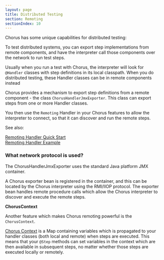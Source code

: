 ```yaml
---
layout: page
title: Distributed Testing
section: Remoting
sectionIndex: 10
---
```


Chorus has some unique capabilities for distributed testing:

To test distributed systems, you can export step implementations from remote components, and have the interpreter call
those components over the network to run test steps.

Usually when you run a test with Chorus, the interpreter will look for `@Handler` classes with step definitions in its local classpath.
When you do distributed testing, these Handler classes can be in remote components instead

Chorus provides a mechanism to export step definitions from a remote component - the class `ChorusHandlerJmxExporter`.
This class can export steps from one or more Handler classes.

You then use the `Remoting` Handler in your Chorus features to allow the interpreter to connect, so that it can discover and run the remote steps.

See also:

[Remoting Handler Quick Start](/pages/BuiltInHandlers/Remoting/RemotingHandlerQuickStart)  
[Remoting Handler Example](/pages/BuiltInHandlers/Remoting/RemotingHandlerExample)

### What network protocol is used?

The ChorusHandlerJmxExporter uses the standard Java platform JMX container.

A Chorus exporter bean is registered in the container, and this can be located by the Chorus interpreter using the RMI/IIOP protocol.
The exporter bean handles remote procedure calls which allow the Chorus interpreter to discover and execute the remote steps.

**ChorusContext**

Another feature which makes Chorus remoting powerful is the `ChorusContext`. 

[Chorus Context](/pages/BuiltInHandlers/ChorusContext/ChorusContext) is a Map containing variables which is propagated to your handler classes (both local and remote) when steps are executed. This means that your `@Step` methods can set variables in the context which are then available in subsequent steps, no matter whether those steps are executed locally or remotely.

